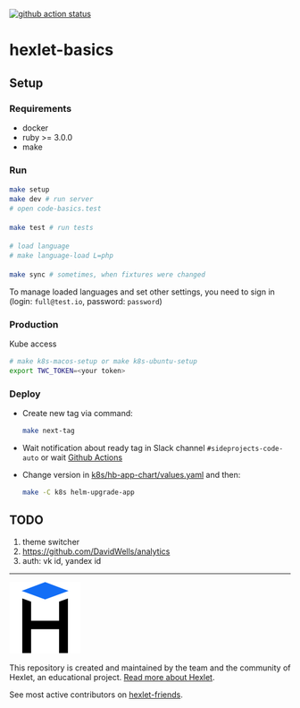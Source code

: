 [![github action status](https://github.com/hexlet-basics/hexlet-basics/workflows/push/badge.svg)](https://actions-badge.atrox.dev/hexlet-basics/hexlet-basics/goto)

# hexlet-basics

## Setup

### Requirements

* docker
* ruby >= 3.0.0
* make

### Run

```bash
make setup
make dev # run server
# open code-basics.test

make test # run tests

# load language
# make language-load L=php

make sync # sometimes, when fixtures were changed
```

To manage loaded languages and set other settings, you need to sign in (login: `full@test.io`, password: `password`)

### Production

Kube access

```bash
# make k8s-macos-setup or make k8s-ubuntu-setup
export TWC_TOKEN=<your token>
```

### Deploy

* Create new tag via command:

  ```bash
  make next-tag
  ```

* Wait notification about ready tag in Slack channel `#sideprojects-code-auto` or wait [Github Actions](https://github.com/hexlet-basics/hexlet-basics/actions/workflows/release.yml)
* Change version in [k8s/hb-app-chart/values.yaml](/k8s/hb-app-chart/values.yaml) and then:

  ```bash
  make -C k8s helm-upgrade-app
  ```

## TODO

1. theme switcher
1. https://github.com/DavidWells/analytics
1. auth: vk id, yandex id

---

[![Hexlet Ltd. logo](https://raw.githubusercontent.com/Hexlet/assets/master/images/hexlet_logo128.png)](https://hexlet.io/?utm_source=github&utm_medium=referral&utm_campaign=hexlet&utm_content=hexlet-basics)

This repository is created and maintained by the team and the community of Hexlet, an educational project. [Read more about Hexlet](https://hexlet.io/?utm_source=github&utm_medium=referral&utm_campaign=hexlet&utm_content=hexlet-basics).

See most active contributors on [hexlet-friends](https://friends.hexlet.io/).
